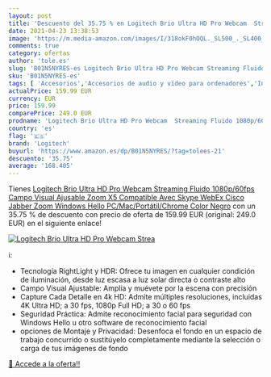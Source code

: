 ```yaml
---
layout: post
title: 'Descuento del 35.75 % en Logitech Brio Ultra HD Pro Webcam  Strea'
date: 2021-04-23 13:38:53
image: 'https://m.media-amazon.com/images/I/318okF0hOQL._SL500_._SL400_.jpg'
comments: true
category: ofertas
author: 'tole.es'
slug: 'B01N5NYRES-es Logitech Brio Ultra HD Pro Webcam Streaming Fluido...'
sku: 'B01N5NYRES-es'
tags: [ 'Accesorios','Accesorios de audio y vídeo para ordenadores','Informática','Webcams y telefonía VoIP','logitech', ]
actualPrice: 159.99 EUR
currency: EUR
price: 159.99
comparePrice: 249.0 EUR
prodname: 'Logitech Brio Ultra HD Pro Webcam  Streaming Fluido 1080p/60fps  Campo Visual Ajusable  Zoom X5  Compatible Avec Skype  WebEx  Cisco Jabber  Zoom  Windows Hello  PC/Mac/Portátil/Chrome  Color Negro'
country: 'es'
flag: '🇪🇸'
brand: 'Logitech'
buyurl: 'https://www.amazon.es/dp/B01N5NYRES/?tag=tolees-21'
descuento: '35.75'
average: '168.405'
---
```


Tienes [Logitech Brio Ultra HD Pro Webcam  Streaming Fluido 1080p/60fps  Campo Visual Ajusable  Zoom X5  Compatible Avec Skype  WebEx  Cisco Jabber  Zoom  Windows Hello  PC/Mac/Portátil/Chrome  Color Negro](https://www.amazon.es/dp/B01N5NYRES/?tag=tolees-21) con un 35.75 % de descuento con precio de oferta de 159.99 EUR (original: 249.0 EUR) en el siguiente enlace!

[![Logitech Brio Ultra HD Pro Webcam  Strea](https://m.media-amazon.com/images/I/318okF0hOQL._SL500_._SL400_.jpg)](https://www.amazon.es/dp/B01N5NYRES/?tag=tolees-21)

ℹ️:

- Tecnología RightLight y HDR: Ofrece tu imagen en cualquier condición de iluminación, desde luz escasa a luz solar directa o contraste alto
- Campo Visual Ajustable: Amplía y muévete por la escena con precisión
- Capture Cada Detalle en 4k HD: Admite múltiples resoluciones, incluidas 4K Ultra HD; a 30 fps, 1080p Full HD; a 30 o 60 fps
- Seguridad Práctica: Admite reconocimiento facial para seguridad con Windows Hello u otro software de reconocimiento facial
- opciones de Montaje y Privacidad: Desenfoca el fondo en un espacio de trabajo concurrido o sustitúyelo completamente mediante la selección o carga de tus imágenes de fondo

[🛒 Accede a la oferta!!](https://www.amazon.es/dp/B01N5NYRES/?tag=tolees-21)
